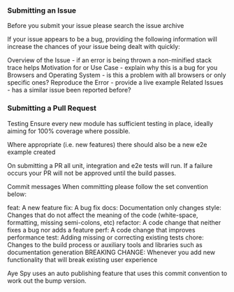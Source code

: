 ### Submitting an Issue
Before you submit your issue please search the issue archive

If your issue appears to be a bug, providing the following information will increase the chances of your issue being dealt with quickly:

Overview of the Issue - if an error is being thrown a non-minified stack trace helps
Motivation for or Use Case - explain why this is a bug for you
Browsers and Operating System - is this a problem with all browsers or only specific ones?
Reproduce the Error - provide a live example
Related Issues - has a similar issue been reported before?

### Submitting a Pull Request
Testing
Ensure every new module has sufficient testing in place, ideally aiming for 100% coverage where possible.

Where appropriate (i.e. new features) there should also be a new e2e example created

On submitting a PR all unit, integration and e2e tests will run. If a failure occurs your PR will not be approved until the build passes.

Commit messages
When committing please follow the set convention below:

feat: A new feature
fix: A bug fix
docs: Documentation only changes
style: Changes that do not affect the meaning of the code (white-space, formatting, missing semi-colons, etc)
refactor: A code change that neither fixes a bug nor adds a feature
perf: A code change that improves performance
test: Adding missing or correcting existing tests
chore: Changes to the build process or auxiliary tools and libraries such as documentation generation
BREAKING CHANGE: Whenever you add new functionality that will break existing user experience

Aye Spy uses an auto publishing feature that uses this commit convention to work out the bump version.